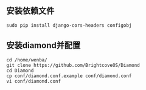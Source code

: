 ## 安装依赖文件
 
    sudo pip install django-cors-headers configobj


## 安装diamond并配置

    cd /home/wenba/
    git clone https://github.com/BrightcoveOS/Diamond
    cd Diamond
    cp conf/diamond.conf.example conf/diamond.conf
    vi conf/diamond.conf

